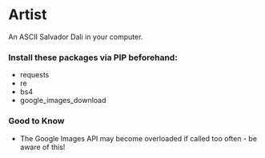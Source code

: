 # Artist
An ASCII Salvador Dali in your computer.

### Install these packages via PIP beforehand:
- requests
- re
- bs4
- google_images_download

### Good to Know

- The Google Images API may become overloaded if called too often - be aware of this!
